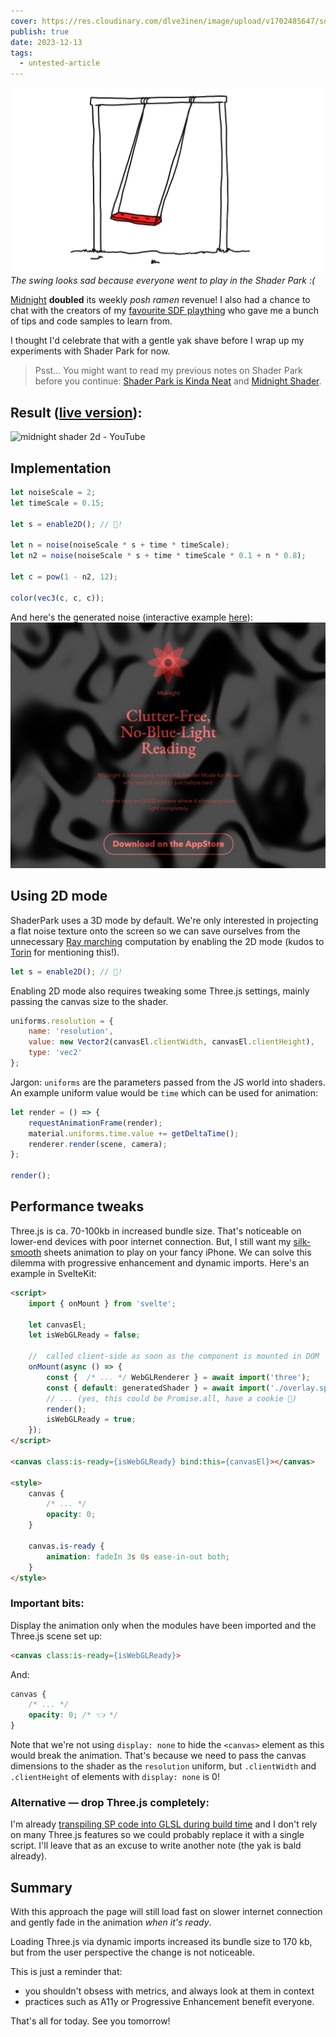 ```yaml
---
cover: https://res.cloudinary.com/dlve3inen/image/upload/v1702485647/social_lvj7rw.png
publish: true
date: 2023-12-13
tags:
  - untested-article
---
```

![](midnight-shader-sad-swing.webp)
*The swing looks sad because everyone went to play in the Shader Park :(*

[Midnight](https://midnight.sonnet.io) **doubled** its weekly *posh ramen* revenue! I also had a chance to chat with the creators of my [favourite SDF plaything](https://shaderpark.com) who gave me a bunch of tips and code samples to learn from.

I thought I'd celebrate that with a gentle yak shave before I wrap up my experiments with Shader Park for now.

> Psst... You might want to read my previous notes on Shader Park before you continue: [Shader Park is Kinda Neat](<../Shader Park is Kinda Neat>) and [Midnight Shader](<../Midnight Shader>).

## Result ([live version](https://midnight.sonnet.io)):

![midnight shader 2d - YouTube](https://youtu.be/f84eu8JTjek)


## Implementation

```js
let noiseScale = 2;
let timeScale = 0.15;

let s = enable2D(); // 🐐!

let n = noise(noiseScale * s + time * timeScale);
let n2 = noise(noiseScale * s + time * timeScale * 0.1 + n * 0.8);

let c = pow(1 - n2, 12);

color(vec3(c, c, c));
```

And here's the generated noise (interactive example [here](https://night-reader-site-ibon38gj1-sonnet.vercel.app)):
![](midnight-shader-2-noise.webp)

## Using 2D mode 

ShaderPark uses a 3D mode by default. We're only interested in projecting a flat noise texture onto the screen so we can save ourselves from the unnecessary [Ray marching](https://en.wikipedia.org/wiki/Ray_marching) computation by enabling the 2D mode (kudos to [Torin](https://twitter.com/tBlankensmith) for mentioning this!). 

```js
let s = enable2D(); // 🐐!
```

Enabling 2D mode also requires tweaking some Three.js settings, mainly passing the canvas size to the shader.

```js
uniforms.resolution = {
	name: 'resolution',
	value: new Vector2(canvasEl.clientWidth, canvasEl.clientHeight),
	type: 'vec2'
};
```

Jargon: `uniforms` are the parameters passed from the JS world into shaders. An example uniform value would be `time` which can be used for animation:

```js
let render = () => {
	requestAnimationFrame(render);
	material.uniforms.time.value += getDeltaTime();
	renderer.render(scene, camera);
};

render();
```

## Performance tweaks

Three.js is ca. 70-100kb in increased bundle size. That's noticeable on lower-end devices with poor internet connection. But, I still want my [silk-smooth](https://www.youtube.com/watch?v=7s9VY9kqgfE) sheets animation to play on your fancy iPhone. We can solve this dilemma with progressive enhancement and dynamic imports. Here's an example in SvelteKit:

```html
<script>
	import { onMount } from 'svelte';
	
	let canvasEl;
	let isWebGLReady = false;

	//  called client-side as soon as the component is mounted in DOM
	onMount(async () => {
		const {  /* ... */ WebGLRenderer } = await import('three');
		const { default: generatedShader } = await import('./overlay.sp');
		// ... (yes, this could be Promise.all, have a cookie 🥠)
		render();
		isWebGLReady = true;
	});
</script>

<canvas class:is-ready={isWebGLReady} bind:this={canvasEl}></canvas>

<style>
	canvas {
		/* ... */
		opacity: 0;
	}

	canvas.is-ready {
		animation: fadeIn 3s 0s ease-in-out both;
	}
</style>
```

### Important bits:

Display the animation only when the modules have been imported and the Three.js scene set up:

```html
<canvas class:is-ready={isWebGLReady}>
```

And:

```css
canvas {
	/* ... */
	opacity: 0; /* 👈 */
}
```

Note that we're not using `display: none` to hide the `<canvas>` element as this would break the animation. That's because we need to pass the canvas dimensions to the shader as the `resolution` uniform, but `.clientWidth` and `.clientHeight` of elements with `display: none` is 0!


### Alternative — drop Three.js completely: 

I'm already [transpiling SP code into GLSL during build time](https://github.com/shader-park/shader-park-examples/blob/d4c1dce1a080205ba0ce7139e2ef64488996071e/es6-vite-prebuild-three-template/vite-plugin-prebuild-sp-three.js#L18) and I don't rely on many Three.js features so we could probably replace it with a single script. I'll leave that as an excuse to write another note (the yak is bald already).

## Summary

With this approach the page will still load fast on slower internet connection and gently fade in the animation *when it's ready*.

Loading Three.js via dynamic imports increased its bundle size to 170 kb, but from the user perspective the change is not noticeable.

This is just a reminder that:

- you shouldn't obsess with metrics, and always look at them in context
- practices such as A11y or Progressive Enhancement benefit everyone.

That's all for today. See you tomorrow!
